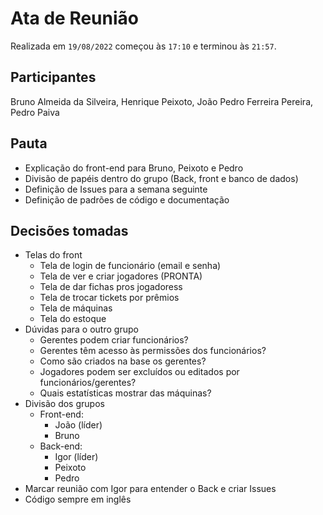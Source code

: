 <!-- o arquivo deve ser nomeado como ata-${data}.md, por exemplo, `ata-2022-07-01.md` -->

# Ata de Reunião

Realizada em `19/08/2022` começou às `17:10` e terminou às `21:57`.

## Participantes

Bruno Almeida da Silveira, Henrique Peixoto, João Pedro Ferreira Pereira, Pedro Paiva

## Pauta

- Explicação do front-end para Bruno, Peixoto e Pedro
- Divisão de papéis dentro do grupo (Back, front e banco de dados)
- Definição de Issues para a semana seguinte
- Definição de padrões de código e documentação

## Decisões tomadas

- Telas do front
  - Tela de login de funcionário (email e senha)
  - Tela de ver e criar jogadores (PRONTA)
  - Tela de dar fichas pros jogadoress
  - Tela de trocar tickets por prêmios
  - Tela de máquinas
  - Tela do estoque
- Dúvidas para o outro grupo
  - Gerentes podem criar funcionários?
  - Gerentes têm acesso às permissões dos funcionários?
  - Como são criados na base os gerentes?
  - Jogadores podem ser excluídos ou editados por funcionários/gerentes?
  - Quais estatísticas mostrar das máquinas?
- Divisão dos grupos
  - Front-end:
    - João (líder)
    - Bruno
  - Back-end:
    - Igor (líder)
    - Peixoto
    - Pedro
- Marcar reunião com Igor para entender o Back e criar Issues
- Código sempre em inglês

